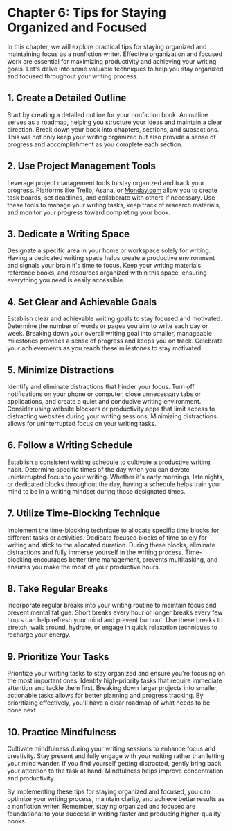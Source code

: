 Chapter 6: Tips for Staying Organized and Focused
=================================================

In this chapter, we will explore practical tips for staying organized and maintaining focus as a nonfiction writer. Effective organization and focused work are essential for maximizing productivity and achieving your writing goals. Let's delve into some valuable techniques to help you stay organized and focused throughout your writing process.

**1. Create a Detailed Outline**
--------------------------------

Start by creating a detailed outline for your nonfiction book. An outline serves as a roadmap, helping you structure your ideas and maintain a clear direction. Break down your book into chapters, sections, and subsections. This will not only keep your writing organized but also provide a sense of progress and accomplishment as you complete each section.

**2. Use Project Management Tools**
-----------------------------------

Leverage project management tools to stay organized and track your progress. Platforms like Trello, Asana, or [Monday.com](http://Monday.com) allow you to create task boards, set deadlines, and collaborate with others if necessary. Use these tools to manage your writing tasks, keep track of research materials, and monitor your progress toward completing your book.

**3. Dedicate a Writing Space**
-------------------------------

Designate a specific area in your home or workspace solely for writing. Having a dedicated writing space helps create a productive environment and signals your brain it's time to focus. Keep your writing materials, reference books, and resources organized within this space, ensuring everything you need is easily accessible.

**4. Set Clear and Achievable Goals**
-------------------------------------

Establish clear and achievable writing goals to stay focused and motivated. Determine the number of words or pages you aim to write each day or week. Breaking down your overall writing goal into smaller, manageable milestones provides a sense of progress and keeps you on track. Celebrate your achievements as you reach these milestones to stay motivated.

**5. Minimize Distractions**
----------------------------

Identify and eliminate distractions that hinder your focus. Turn off notifications on your phone or computer, close unnecessary tabs or applications, and create a quiet and conducive writing environment. Consider using website blockers or productivity apps that limit access to distracting websites during your writing sessions. Minimizing distractions allows for uninterrupted focus on your writing tasks.

**6. Follow a Writing Schedule**
--------------------------------

Establish a consistent writing schedule to cultivate a productive writing habit. Determine specific times of the day when you can devote uninterrupted focus to your writing. Whether it's early mornings, late nights, or dedicated blocks throughout the day, having a schedule helps train your mind to be in a writing mindset during those designated times.

**7. Utilize Time-Blocking Technique**
--------------------------------------

Implement the time-blocking technique to allocate specific time blocks for different tasks or activities. Dedicate focused blocks of time solely for writing and stick to the allocated duration. During these blocks, eliminate distractions and fully immerse yourself in the writing process. Time-blocking encourages better time management, prevents multitasking, and ensures you make the most of your productive hours.

**8. Take Regular Breaks**
--------------------------

Incorporate regular breaks into your writing routine to maintain focus and prevent mental fatigue. Short breaks every hour or longer breaks every few hours can help refresh your mind and prevent burnout. Use these breaks to stretch, walk around, hydrate, or engage in quick relaxation techniques to recharge your energy.

**9. Prioritize Your Tasks**
----------------------------

Prioritize your writing tasks to stay organized and ensure you're focusing on the most important ones. Identify high-priority tasks that require immediate attention and tackle them first. Breaking down larger projects into smaller, actionable tasks allows for better planning and progress tracking. By prioritizing effectively, you'll have a clear roadmap of what needs to be done next.

**10. Practice Mindfulness**
----------------------------

Cultivate mindfulness during your writing sessions to enhance focus and creativity. Stay present and fully engage with your writing rather than letting your mind wander. If you find yourself getting distracted, gently bring back your attention to the task at hand. Mindfulness helps improve concentration and productivity.

By implementing these tips for staying organized and focused, you can optimize your writing process, maintain clarity, and achieve better results as a nonfiction writer. Remember, staying organized and focused are foundational to your success in writing faster and producing higher-quality books.
